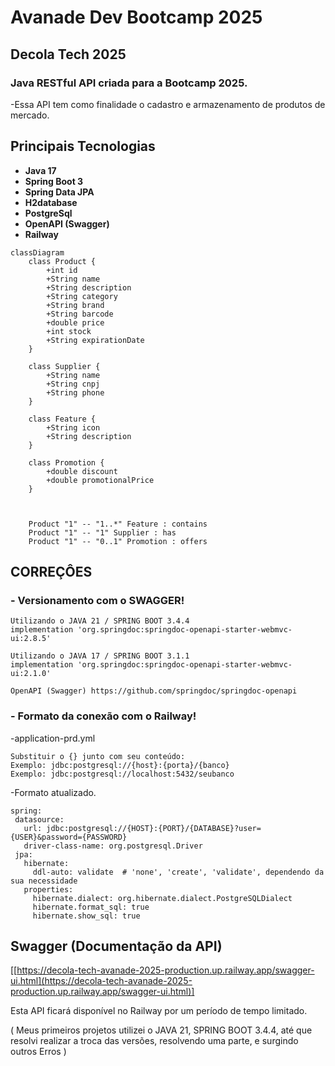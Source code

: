 # Avanade Dev Bootcamp 2025

## Decola Tech 2025

### Java RESTful API criada para a Bootcamp 2025.
-Essa API tem como finalidade o cadastro e armazenamento de produtos de mercado.

## Principais Tecnologias
 - **Java 17**
 - **Spring Boot 3**
 - **Spring Data JPA**
 - **H2database**
 - **PostgreSql**
 - **OpenAPI (Swagger)**
 - **Railway**

```mermaid
classDiagram
    class Product {
        +int id
        +String name
        +String description
        +String category
        +String brand
        +String barcode
        +double price
        +int stock
        +String expirationDate
    }

    class Supplier {
        +String name
        +String cnpj
        +String phone
    }

    class Feature {
        +String icon
        +String description
    }

    class Promotion {
        +double discount
        +double promotionalPrice
    }

    

    Product "1" -- "1..*" Feature : contains
    Product "1" -- "1" Supplier : has
    Product "1" -- "0..1" Promotion : offers
   ```

## CORREÇÔES

### - Versionamento com o SWAGGER!

    Utilizando o JAVA 21 / SPRING BOOT 3.4.4 
    implementation 'org.springdoc:springdoc-openapi-starter-webmvc-ui:2.8.5'

    Utilizando o JAVA 17 / SPRING BOOT 3.1.1
    implementation 'org.springdoc:springdoc-openapi-starter-webmvc-ui:2.1.0'

    OpenAPI (Swagger) https://github.com/springdoc/springdoc-openapi



  
### - Formato da conexão com o Railway!
 -application-prd.yml

	Substituir o {} junto com seu conteúdo:
	Exemplo: jdbc:postgresql://{host}:{porta}/{banco}
	Exemplo: jdbc:postgresql://localhost:5432/seubanco

 -Formato atualizado.
 
	spring:
	 datasource:
	   url: jdbc:postgresql://{HOST}:{PORT}/{DATABASE}?user={USER}&password={PASSWORD}
	   driver-class-name: org.postgresql.Driver
	 jpa:
	   hibernate:
	     ddl-auto: validate  # 'none', 'create', 'validate', dependendo da sua necessidade
	   properties:
	     hibernate.dialect: org.hibernate.dialect.PostgreSQLDialect
	     hibernate.format_sql: true
	     hibernate.show_sql: true


## Swagger (Documentação da API)
[[https://decola-tech-avanade-2025-production.up.railway.app/swagger-ui.html](https://decola-tech-avanade-2025-production.up.railway.app/swagger-ui.html)]

Esta API ficará disponível no Railway por um período de tempo limitado.








( Meus primeiros projetos utilizei o JAVA 21, SPRING BOOT 3.4.4, até que resolvi realizar a troca das versões, resolvendo uma parte, e surgindo outros Erros )
